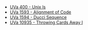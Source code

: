 * [UVa 400 - Unix ls](uva400.md)
* [UVa 1593 - Alignment of Code](uva1593.md)
* [UVa 1594 - Ducci Sequence](uva1594.md)
* [UVa 10935 - Throwing Cards Away I](uva10935.md)
